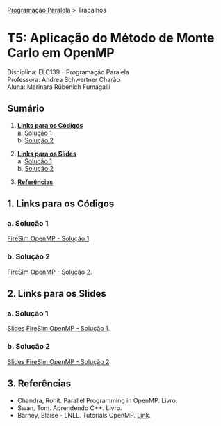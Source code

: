 [Programação Paralela](https://github.com/AndreaInfUFSM/elc139-2018a) > Trabalhos

# T5: Aplicação do Método de Monte Carlo em OpenMP

Disciplina: ELC139 - Programação Paralela  
Professora: Andrea Schwertner Charão  
Aluna: Marinara Rübenich Fumagalli

## Sumário
1. [**Links para os Códigos**](#1-links-para-os-códigos)   
    a. [Solução 1](#a-solução-1)  
    b. [Solução 2](#b-solução-2)
    
2. [**Links para os Slides**](#2-exemplos-de-saída)  
    a. [Solução 1](#a-solução-1)  
    b. [Solução 2](#b-solução-2)  
     
3. [**Referências**](#3-referências)  

## 1. Links para os Códigos

### a. Solução 1

[FireSim OpenMP - Solução 1](FireSimOpenMP1/Códigos/firesimOpenMP_1.cpp).

### b. Solução 2

[FireSim OpenMP - Solução 2](FireSimOpenMP2/Códigos/firesimOpenMP_2.cpp).

## 2. Links para os Slides

### a. Solução 1

[Slides FireSim OpenMP - Solução 1](FireSimOpenMP1/firesimOpenMP_1.pdf).

### b. Solução 2

[Slides FireSim OpenMP - Solução 2](FireSimOpenMP2/firesimOpenMP_2.pdf).

## 3. Referências
- Chandra, Rohit. Parallel Programming in OpenMP. Livro.
- Swan, Tom. Aprendendo C++. Livro.
- Barney, Blaise - LNLL. Tutorials OpenMP. [Link](https://computing.llnl.gov/tutorials/openMP/).
